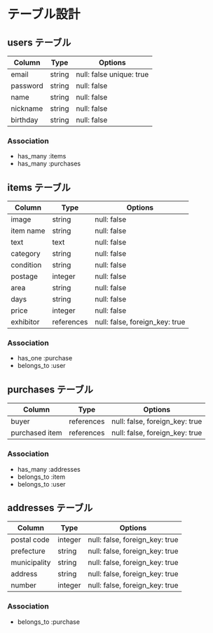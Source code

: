 # テーブル設計

## users テーブル

| Column     | Type   | Options                  |
| ---------- | ------ | ------------------------ |
| email      | string | null: false unique: true |
| password   | string | null: false              |
| name       | string | null: false              |
| nickname   | string | null: false              |
| birthday   | string | null: false              |

### Association

- has_many :items
- has_many :purchases

## items テーブル

| Column     | Type       | Options                        |
| ---------- | ---------- | ------------------------------ |
| image      | string     | null: false                    |
| item name  | string     | null: false                    |
| text       | text       | null: false                    |
| category   | string     | null: false                    |
| condition  | string     | null: false                    |
| postage    | integer    | null: false                    |
| area       | string     | null: false                    |
| days       | string     | null: false                    |
| price      | integer    | null: false                    |
| exhibitor  | references | null: false, foreign_key: true |

### Association

- has_one :purchase
- belongs_to :user

## purchases テーブル

| Column         | Type       | Options                        |
| -------------- | ---------- | ------------------------------ |
| buyer          | references | null: false, foreign_key: true |
| purchased item | references | null: false, foreign_key: true |

### Association

- has_many :addresses
- belongs_to :item
- belongs_to :user

## addresses テーブル

| Column       | Type    | Options                        |
| ------------ | ------- | ------------------------------ |
| postal code  | integer | null: false, foreign_key: true |
| prefecture   | string  | null: false, foreign_key: true |
| municipality | string  | null: false, foreign_key: true |
| address      | string  | null: false, foreign_key: true |
| number       | integer | null: false, foreign_key: true |

### Association

- belongs_to :purchase
